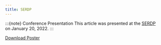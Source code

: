 ```yaml
---
title: SERDP
---
```


:::{note} Conference Presentation
This article was presented at the [SERDP](https://serdp-estcp.mil/projects/details/f0838c2d-f410-49c9-ba12-2aabd1796b94) on January 20, 2022.
:::

[Download Poster](abstract/presentation/poster_SERDP2022.png)
